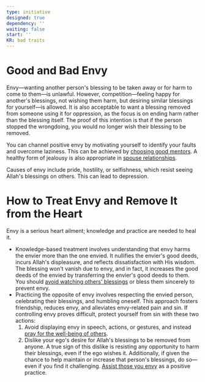 ```yaml
---
type: initiative
designed: true
dependency: ''
waiting: false
start: ''
KR: bad traits
---
```


# Good and Bad Envy

Envy—wanting another person's blessing to be taken away or for harm to come to them—is unlawful. However, competition—feeling happy for another's blessings, not wishing them harm, but desiring similar blessings for yourself—is allowed. It is also acceptable to want a blessing removed from someone using it for oppression, as the focus is on ending harm rather than the blessing itself. The proof of this intention is that if the person stopped the wrongdoing, you would no longer wish their blessing to be removed.

You can channel positive envy by motivating yourself to identify your faults and overcome laziness. This can be achieved by [choosing good mentors](Processes/Choose%20your%20mentors%20well.md). A healthy form of jealousy is also appropriate in [spouse relationships](Processes/Give%20the%20spouse%20freedom%20but%20have%20healthy%20jealousy.md).

Causes of envy include pride, hostility, or selfishness, which resist seeing Allah's blessings on others. This can lead to depression.

# How to Treat Envy and Remove It from the Heart

Envy is a serious heart ailment; knowledge and practice are needed to heal it.

* Knowledge-based treatment involves understanding that envy harms the envier more than the one envied. It nullifies the envier's good deeds, incurs Allah's displeasure, and reflects dissatisfaction with His wisdom. The blessing won't vanish due to envy, and in fact, it increases the good deeds of the envied by transferring the envier's good deeds to them. You should [avoid watching others' blessings](Processes/Avoid%20watching%20other%20people%20blessing%20and%20bless%20them.md) or bless them sincerely to prevent envy.
* Practicing the opposite of envy involves respecting the envied person, celebrating their blessings, and humbling oneself. This approach fosters friendship, reduces envy, and alleviates envy-related pain and sin. If controlling envy proves difficult, protect yourself from sin with these two actions:
	1. Avoid displaying envy in speech, actions, or gestures, and instead [pray for the well-being of others](Processes/Supplicate%20for%20other%20people%20alive%20or%20dead.md).
	2. Dislike your ego's desire for Allah's blessings to be removed from anyone. A true sign of this dislike is resisting any opportunity to harm their blessings, even if the ego wishes it. Additionally, if given the chance to help maintain or increase that person's blessings, do so—even if you find it challenging. [Assist those you envy](Processes/Help%20people%20who%20you%20envy.md) as a positive practice.